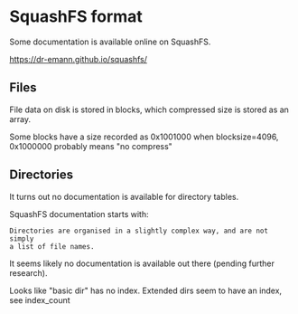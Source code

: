 # SquashFS format

Some documentation is available online on SquashFS.

https://dr-emann.github.io/squashfs/

## Files

File data on disk is stored in blocks, which compressed size is stored as an array.

Some blocks have a size recorded as 0x1001000 when blocksize=4096, 0x1000000 probably means "no compress"

## Directories

It turns out no documentation is available for directory tables.

SquashFS documentation starts with:

	Directories are organised in a slightly complex way, and are not simply
	a list of file names.

It seems likely no documentation is available out there (pending further research).

Looks like "basic dir" has no index. Extended dirs seem to have an index, see index_count
